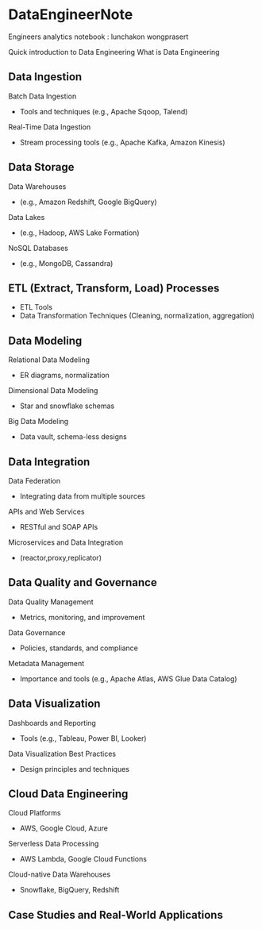 # DataEngineerNote
Engineers analytics notebook : lunchakon wongprasert

Quick introduction to Data Engineering
What is Data Engineering

## Data Ingestion

Batch Data Ingestion
- Tools and techniques (e.g., Apache Sqoop, Talend)
  
Real-Time Data Ingestion
- Stream processing tools (e.g., Apache Kafka, Amazon Kinesis)

## Data Storage

Data Warehouses
- (e.g., Amazon Redshift, Google BigQuery)
  
Data Lakes
- (e.g., Hadoop, AWS Lake Formation)
  
NoSQL Databases
- (e.g., MongoDB, Cassandra)


## ETL (Extract, Transform, Load) Processes
- ETL Tools
- Data Transformation Techniques (Cleaning, normalization, aggregation)

## Data Modeling
Relational Data Modeling
- ER diagrams, normalization
  
Dimensional Data Modeling
- Star and snowflake schemas
  
Big Data Modeling
- Data vault, schema-less designs

## Data Integration
Data Federation
- Integrating data from multiple sources

APIs and Web Services
- RESTful and SOAP APIs

Microservices and Data Integration
- (reactor,proxy,replicator)

## Data Quality and Governance

Data Quality Management
- Metrics, monitoring, and improvement

Data Governance
- Policies, standards, and compliance

Metadata Management
- Importance and tools (e.g., Apache Atlas, AWS Glue Data Catalog)

## Data Visualization
Dashboards and Reporting
- Tools (e.g., Tableau, Power BI, Looker)

Data Visualization Best Practices
- Design principles and techniques

## Cloud Data Engineering

Cloud Platforms
- AWS, Google Cloud, Azure

Serverless Data Processing
- AWS Lambda, Google Cloud Functions

Cloud-native Data Warehouses
- Snowflake, BigQuery, Redshift

## Case Studies and Real-World Applications
